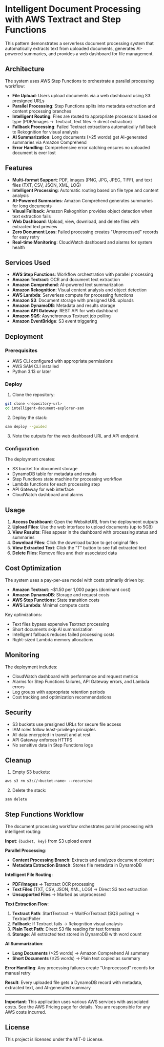 # Intelligent Document Processing with AWS Textract and Step Functions

This pattern demonstrates a serverless document processing system that automatically extracts text from uploaded documents, generates AI-powered summaries, and provides a web dashboard for file management.

## Architecture

The system uses AWS Step Functions to orchestrate a parallel processing workflow:

- **File Upload**: Users upload documents via a web dashboard using S3 presigned URLs
- **Parallel Processing**: Step Functions splits into metadata extraction and content processing branches
- **Intelligent Routing**: Files are routed to appropriate processors based on type (PDF/images → Textract, text files → direct extraction)
- **Fallback Processing**: Failed Textract extractions automatically fall back to Rekognition for visual analysis
- **AI Summarization**: Long documents (>25 words) get AI-generated summaries via Amazon Comprehend
- **Error Handling**: Comprehensive error catching ensures no uploaded document is ever lost

## Features

- **Multi-format Support**: PDF, images (PNG, JPG, JPEG, TIFF), and text files (TXT, CSV, JSON, XML, LOG)
- **Intelligent Processing**: Automatic routing based on file type and content analysis
- **AI-Powered Summaries**: Amazon Comprehend generates summaries for long documents
- **Visual Fallback**: Amazon Rekognition provides object detection when text extraction fails
- **Web Dashboard**: Upload, view, download, and delete files with extracted text preview
- **Zero Document Loss**: Failed processing creates "Unprocessed" records for easy retry
- **Real-time Monitoring**: CloudWatch dashboard and alarms for system health

## Services Used

- **AWS Step Functions**: Workflow orchestration with parallel processing
- **Amazon Textract**: OCR and document text extraction
- **Amazon Comprehend**: AI-powered text summarization
- **Amazon Rekognition**: Visual content analysis and object detection
- **AWS Lambda**: Serverless compute for processing functions
- **Amazon S3**: Document storage with presigned URL uploads
- **Amazon DynamoDB**: Metadata and results storage
- **Amazon API Gateway**: REST API for web dashboard
- **Amazon SQS**: Asynchronous Textract job polling
- **Amazon EventBridge**: S3 event triggering

## Deployment

### Prerequisites

- AWS CLI configured with appropriate permissions
- AWS SAM CLI installed
- Python 3.13 or later

### Deploy

1. Clone the repository:
```bash
git clone <repository-url>
cd intelligent-document-explorer-sam
```

2. Deploy the stack:
```bash
sam deploy --guided
```

3. Note the outputs for the web dashboard URL and API endpoint.

### Configuration

The deployment creates:
- S3 bucket for document storage
- DynamoDB table for metadata and results
- Step Functions state machine for processing workflow
- Lambda functions for each processing step
- API Gateway for web interface
- CloudWatch dashboard and alarms

## Usage

1. **Access Dashboard**: Open the WebsiteURL from the deployment outputs
2. **Upload Files**: Use the web interface to upload documents (up to 5GB)
3. **View Results**: Files appear in the dashboard with processing status and summaries
4. **Download Files**: Click the download button to get original files
5. **View Extracted Text**: Click the "T" button to see full extracted text
6. **Delete Files**: Remove files and their associated data

## Cost Optimization

The system uses a pay-per-use model with costs primarily driven by:
- **Amazon Textract**: ~$1.50 per 1,000 pages (dominant cost)
- **Amazon DynamoDB**: Storage and request costs
- **AWS Step Functions**: State transition costs
- **AWS Lambda**: Minimal compute costs

Key optimizations:
- Text files bypass expensive Textract processing
- Short documents skip AI summarization
- Intelligent fallback reduces failed processing costs
- Right-sized Lambda memory allocations

## Monitoring

The deployment includes:
- CloudWatch dashboard with performance and request metrics
- Alarms for Step Functions failures, API Gateway errors, and Lambda errors
- Log groups with appropriate retention periods
- Cost tracking and optimization recommendations

## Security

- S3 buckets use presigned URLs for secure file access
- IAM roles follow least-privilege principles
- All data encrypted in transit and at rest
- API Gateway enforces HTTPS
- No sensitive data in Step Functions logs

## Cleanup

1. Empty S3 buckets:
```bash
aws s3 rm s3://<bucket-name> --recursive
```

2. Delete the stack:
```bash
sam delete
```

## Step Functions Workflow

The document processing workflow orchestrates parallel processing with intelligent routing:

**Input**: `{bucket, key}` from S3 upload event

**Parallel Processing**:
- **Content Processing Branch**: Extracts and analyzes document content
- **Metadata Extraction Branch**: Stores file metadata in DynamoDB

**Intelligent File Routing**:
- **PDF/Images** → Textract OCR processing
- **Text Files** (TXT, CSV, JSON, XML, LOG) → Direct S3 text extraction
- **Unsupported Files** → Marked as unprocessed

**Text Extraction Flow**:
1. **Textract Path**: StartTextract → WaitForTextract (SQS polling) → TextractPoller
2. **Fallback**: If Textract fails → Rekognition visual analysis
3. **Plain Text Path**: Direct S3 file reading for text formats
4. **Storage**: All extracted text stored in DynamoDB with word count

**AI Summarization**:
- **Long Documents** (>25 words) → Amazon Comprehend AI summary
- **Short Documents** (≤25 words) → Plain text copied as summary

**Error Handling**: Any processing failures create "Unprocessed" records for manual retry

**Result**: Every uploaded file gets a DynamoDB record with metadata, extracted text, and AI-generated summary

---

**Important**: This application uses various AWS services with associated costs. See the AWS Pricing page for details. You are responsible for any AWS costs incurred.

## License

This project is licensed under the MIT-0 License.